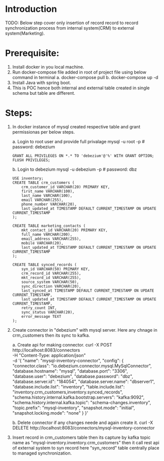 # Introduction 
TODO: Below step cover only insertion of record record to record synchronization process from internal system(CRM) to external system(Marketing).

# Prerequisite:
1. Install docker in you local machine.
2. Run docker-compose file added in root of project file using below command in terminal
    a. docker-compose pull
    b. docker-compose up -d
3.  Install Java with spring boot.
4.  This is POC hence both internal and external table created in single schema but table are different.

# Steps:
1.  In docker instance of mysql created respective table and grant permissionas per below steps.

    a. Login to root user and provide full privalage
        mysql -u root -p
        # password: debezium

        GRANT ALL PRIVILEGES ON *.* TO 'debezium'@'%' WITH GRANT OPTION;
        FLUSH PRIVILEGES;

    b. Login to debezium
        mysql -u debezium -p
        # password: dbz

        USE inventory;
        CREATE TABLE crm_customers (
            crm_customer_id VARCHAR(20) PRIMARY KEY,
            first_name VARCHAR(100),
            last_name VARCHAR(100),
            email VARCHAR(255),
            phone_number VARCHAR(20),
            last_updated_at TIMESTAMP DEFAULT CURRENT_TIMESTAMP ON UPDATE CURRENT_TIMESTAMP
        );

        CREATE TABLE marketing_contacts (
            mkt_contact_id VARCHAR(20) PRIMARY KEY,
            full_name VARCHAR(200),
            email_address VARCHAR(255),
            mobile VARCHAR(20),
            last_updated_at TIMESTAMP DEFAULT CURRENT_TIMESTAMP ON UPDATE CURRENT_TIMESTAMP
        );

        CREATE TABLE synced_records (
            syn_id VARCHAR(50) PRIMARY KEY,
            crm_record_id VARCHAR(255),
            mkt_record_id VARCHAR(255),
            source_system VARCHAR(50),
            sync_direction VARCHAR(20),
            last_synced_at TIMESTAMP DEFAULT CURRENT_TIMESTAMP ON UPDATE CURRENT_TIMESTAMP,
            last_updated_at TIMESTAMP DEFAULT CURRENT_TIMESTAMP ON UPDATE CURRENT_TIMESTAMP,
            retry_count INT,
            sync_status VARCHAR(20),
            error_message TEXT
        );

2. Create connector in "debezium" with mysql server. Here any chnage in crm_customers then its sync to kafka.

    a. Create api for making connector.
        curl -X POST http://localhost:8083/connectors \
        -H "Content-Type: application/json" \
        -d '{
            "name": "mysql-inventory-connector",
            "config": {
            "connector.class": "io.debezium.connector.mysql.MySqlConnector",
            "database.hostname": "mysql",
            "database.port": "3306",
            "database.user": "debezium",
            "database.password": "dbz",
            "database.server.id": "184054",
            "database.server.name": "dbserver1",
            "database.include.list": "inventory",
            "table.include.list": "inventory.crm_customers,inventory.synced_records",
            "schema.history.internal.kafka.bootstrap.servers": "kafka:9092",
            "schema.history.internal.kafka.topic": "schema-changes.inventory",
            "topic.prefix": "mysql-inventory",
            "snapshot.mode": "initial",
            "snapshot.locking.mode": "none"
            }
        }'

    b. Delete connector if any changes neede and again create it.
        curl -X DELETE http://localhost:8083/connectors/mysql-inventory-connector

3. Insert record in crm_customers table then its capture by kafka topic name as "mysql-inventory.inventory.crm_customers" then it call rest api of external system to syn record here "syn_record" table centrally place to managed synchronization.
    







